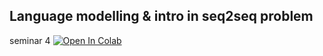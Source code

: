 ## Language modelling & intro in seq2seq problem

seminar 4 [![Open In Colab](https://colab.research.google.com/assets/colab-badge.svg)](https://colab.research.google.com/github/snv-ds/NLP_course/blob/master/week4/seminar_4.ipynb)
